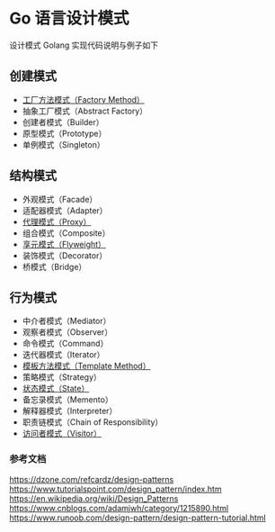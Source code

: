 # Go 语言设计模式

设计模式 Golang 实现代码说明与例子如下

## 创建模式

* [工厂方法模式（Factory Method）](https://github.com/nox60/go-design-pattern/tree/master/factoryMethod)
* 抽象工厂模式（Abstract Factory）
* 创建者模式（Builder）
* 原型模式（Prototype）
* 单例模式（Singleton）

## 结构模式

* 外观模式（Facade）
* 适配器模式（Adapter）
* [代理模式（Proxy）](https://github.com/nox60/go-design-pattern/tree/master/proxy)
* 组合模式（Composite）
* [享元模式（Flyweight）](https://github.com/nox60/go-design-pattern/tree/master/flyweight)
* 装饰模式（Decorator）
* 桥模式（Bridge）

## 行为模式

* 中介者模式（Mediator）
* 观察者模式（Observer）
* 命令模式（Command）
* 迭代器模式（Iterator）
* [模板方法模式（Template Method）](https://github.com/nox60/go-design-pattern/tree/master/templateMethod)
* 策略模式（Strategy）
* [状态模式（State）](https://github.com/nox60/go-design-pattern/tree/master/state)
* 备忘录模式（Memento）
* 解释器模式（Interpreter）
* 职责链模式（Chain of Responsibility）
* [访问者模式（Visitor）](https://github.com/nox60/go-design-pattern/tree/master/visitor)

### 参考文档

https://dzone.com/refcardz/design-patterns
https://www.tutorialspoint.com/design_pattern/index.htm
https://en.wikipedia.org/wiki/Design_Patterns
https://www.cnblogs.com/adamjwh/category/1215890.html
https://www.runoob.com/design-pattern/design-pattern-tutorial.html